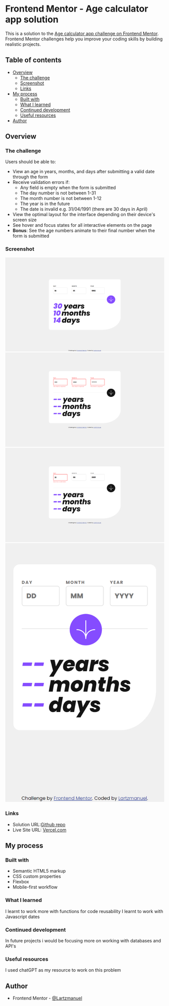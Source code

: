 # Frontend Mentor - Age calculator app solution

This is a solution to the [Age calculator app challenge on Frontend Mentor](https://www.frontendmentor.io/challenges/age-calculator-app-dF9DFFpj-Q). Frontend Mentor challenges help you improve your coding skills by building realistic projects. 

## Table of contents

- [Overview](#overview)
  - [The challenge](#the-challenge)
  - [Screenshot](#screenshot)
  - [Links](#links)
- [My process](#my-process)
  - [Built with](#built-with)
  - [What I learned](#what-i-learned)
  - [Continued development](#continued-development)
  - [Useful resources](#useful-resources)
- [Author](#author)

## Overview

### The challenge

Users should be able to:

- View an age in years, months, and days after submitting a valid date through the form
- Receive validation errors if:
  - Any field is empty when the form is submitted
  - The day number is not between 1-31
  - The month number is not between 1-12
  - The year is in the future
  - The date is invalid e.g. 31/04/1991 (there are 30 days in April)
- View the optimal layout for the interface depending on their device's screen size
- See hover and focus states for all interactive elements on the page
- **Bonus**: See the age numbers animate to their final number when the form is submitted

### Screenshot

![](/assets/images/desktop_screen_success_index.html.png)
![](/assets/images/desktop_error_index.html.png)
![](/assets/images/desktop_screen_error_index.html.png)
![](/assets/images/mobile_screen_index.html.png)

### Links

- Solution URL:[Github repo](https://github.com/Lartzmanuel/age-calculator-app-main.git )
- Live Site URL: [Vercel.com](https://age-calculator-app-main-sage.vercel.app/)

## My process

### Built with

- Semantic HTML5 markup
- CSS custom properties
- Flexbox
- Mobile-first workflow


### What I learned

I learnt to work more with functions for code reusability
I learnt to work with Javascript dates

### Continued development

In future projects i would be focusing more on working with databases and API's


### Useful resources

I used chatGPT as my resource to work on this problem

## Author

- Frontend Mentor - [@Lartzmanuel](https://www.frontendmentor.io/profile/Lartzmanuel)
